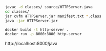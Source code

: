 

```bash
javac -d classes/ source/HTTPServer.java 
cd classes/
jar cvfm HTTPServer.jar manifest.txt *.class
java -jar HTTPServer.jar
```

```bash
docker build -t http-server .
docker run -p 8000:8000 http-server 
```

http://localhost:8000/java
